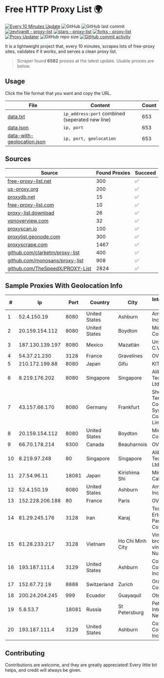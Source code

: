 
# Free HTTP Proxy List 🌍

[![Every 10 Minutes Update](https://github.com/mertguvencli/http-proxy-list/actions/workflows/main.yml/badge.svg?branch=main)](https://github.com/mertguvencli/http-proxy-list/actions/workflows/main.yml)
![GitHub](https://img.shields.io/github/license/mertguvencli/http-proxy-list)
![GitHub last commit](https://img.shields.io/github/last-commit/mertguvencli/http-proxy-list)
[![zevtyardt - proxy-list](https://img.shields.io/static/v1?label=zevtyardt&message=proxy-list&color=blue&logo=github)](https://github.com/zevtyardt/proxy-list "Go to GitHub repo")
[![stars - proxy-list](https://img.shields.io/github/stars/zevtyardt/proxy-list?style=social)](https://github.com/zevtyardt/proxy-list)
[![forks - proxy-list](https://img.shields.io/github/forks/zevtyardt/proxy-list?style=social)](https://github.com/zevtyardt/proxy-list)
[![Proxy Updater](https://github.com/zevtyardt/proxy-list/workflows/Proxy%20Updater/badge.svg)](https://github.com/zevtyardt/proxy-list/actions?query=workflow:"Proxy+Updater")
![GitHub repo size](https://img.shields.io/github/repo-size/zevtyardt/proxy-list)
[![GitHub commit activity](https://img.shields.io/github/commit-activity/m/zevtyardt/proxy-list?logo=commits)](https://github.com/zevtyardt/proxy-list/commits/main)

It is a lightweight project that, every 10 minutes, scrapes lots of free-proxy sites, validates if it works, and serves a clean proxy list.

> Scraper found **6582** proxies at the latest update. Usable proxies are below.

## Usage

Click the file format that you want and copy the URL.

|File|Content|Count|
|----|-------|-----|
|[data.txt](https://raw.githubusercontent.com/mertguvencli/http-proxy-list/main/proxy-list/data.txt)|`ip_address:port` combined (seperated new line)|653|
|[data.json](https://raw.githubusercontent.com/mertguvencli/http-proxy-list/main/proxy-list/data.json)|`ip, port`|653|
|[data-with-geolocation.json](https://raw.githubusercontent.com/mertguvencli/http-proxy-list/main/proxy-list/data-with-geolocation.json)|`ip, port, geolocation`|653|

## Sources

|Source|Found Proxies|Succeed|
|------|-------------|-------|
|[free-proxy-list.net](https://free-proxy-list.net)|300|✅|
|[us-proxy.org](https://www.us-proxy.org)|200|✅|
|[proxydb.net](http://proxydb.net)|15|✅|
|[free-proxy-list.com](https://free-proxy-list.com/?page=&port=&type%5B%5D=http&type%5B%5D=https&up_time=0&search=Search)|10|✅|
|[proxy-list.download](https://www.proxy-list.download/HTTP)|26|✅|
|[vpnoverview.com](https://vpnoverview.com/privacy/anonymous-browsing/free-proxy-servers)|32|✅|
|[proxyscan.io](https://www.proxyscan.io)|100|✅|
|[proxylist.geonode.com](https://proxylist.geonode.com/api/proxy-list?limit=300&page=1&sort_by=lastChecked&sort_type=desc&protocols=http,https)|300|✅|
|[proxyscrape.com](https://api.proxyscrape.com/v2/?request=displayproxies&protocol=http&timeout=10000&country=all&ssl=all&anonymity=all)|1467|✅|
|[github.com/clarketm/proxy-list](https://raw.githubusercontent.com/clarketm/proxy-list/master/proxy-list-raw.txt)|400|✅|
|[github.com/monosans/proxy-list](https://raw.githubusercontent.com/monosans/proxy-list/main/proxies/http.txt)|908|✅|
|[github.com/TheSpeedX/PROXY-List](https://raw.githubusercontent.com/TheSpeedX/PROXY-List/master/http.txt)|2824|✅|


## Sample Proxies With Geolocation Info

|#|Ip|Port|Country|City|Internet Service Provider|
|-|--|----|-------|----|-------------------------|
|1|52.4.150.19|8080|United States|Ashburn|Amazon.com, Inc.|
|2|20.159.154.112|8080|United States|Boydton|Microsoft Corporation|
|3|187.130.139.197|8080|Mexico|Mazatlán|Uninet S.A. de C.V.|
|4|54.37.21.230|3128|France|Gravelines|OVH SAS|
|5|210.172.199.88|8080|Japan|Gifu|KITAGATA|
|6|8.219.176.202|8080|Singapore|Singapore|Alibaba (US) Technology Co., Ltd.|
|7|43.157.66.170|8080|Germany|Frankfurt|Shenzhen Tencent Computer Systems Company Limited|
|8|20.159.154.112|8080|United States|Boydton|Microsoft Corporation|
|9|66.70.178.214|9300|Canada|Beauharnois|OVH SAS|
|10|8.219.97.248|80|Singapore|Singapore|Alibaba (US) Technology Co., Ltd.|
|11|27.54.96.11|18081|Japan|Kirishima Shi|Minamikyusyu CableTV Net Inc.|
|12|52.4.150.19|8080|United States|Ashburn|Amazon.com, Inc.|
|13|152.228.206.188|80|France|Paris|OVH SAS|
|14|81.29.245.176|3128|Iran|Karaj|Tose'h Fanavari Ertebabat Pasargad Arian Co. PJS|
|15|61.28.233.217|3128|Vietnam|Ho Chi Minh City|Vinadata broadcast via vinagame AS Number|
|16|193.187.111.4|3129|United States|Ashburn|Cox Communications Inc.|
|17|152.67.72.19|8888|Switzerland|Zurich|Oracle Corporation|
|18|200.24.204.245|999|Ecuador|Guayaquil|Otecel S.A|
|19|5.8.53.7|18081|Russia|St Petersburg|Petersburg Internet Network ltd|
|20|193.187.111.4|3129|United States|Ashburn|Cox Communications Inc.|



## Contributing

Contributions are welcome, and they are greatly appreciated! Every
little bit helps, and credit will always be given.

